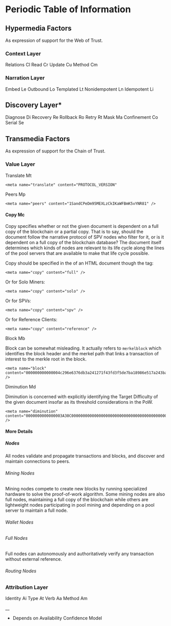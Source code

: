 # Periodic Table of Information

## Hypermedia Factors

As expression of support for the Web of Trust.

### Context Layer

Relations        Cl
Read             Cr
Update           Cu
Method           Cm

### Narration Layer

Embed            Le
Outbound         Lo
Templated        Lt
Nonidempotent    Ln
Idempotent       Li

## Discovery Layer*

Diagnose         Di
Recovery         Re
Rollback         Ro
Retry            Rt
Mask             Ma
Confinement      Co
Serial           Se

## Transmedia Factors

As expression of support for the Chain of Trust.

### Value Layer

Translate        Mt

    <meta name="translate" content="PROTOCOL_VERSION"

Peers            Mp

    <meta name="peers" content="1SandCPeDm95MEXLzCkIKaWFBmK5vYNR81" />

#### Copy             Mc

Copy specifies whether or not the given document is dependent on a full copy of
the blockchain or a partial copy. That is to say, should the document follow the
narrative protocol of SPV nodes who filter for it, or is it dependent on a full
copy of the blockchain database? The document itself determines which kinds of
nodes are relevant to its life cycle along the lines of the pool servers that are
available to make that life cycle possible.

Copy should be specified in the <head> of an HTML document though the <meta> tag:

    <meta name="copy" content="full" />

Or for Solo Miners:

    <meta name="copy" content="solo" />

Or for SPVs:

    <meta name="copy" content="spv" />

Or for Reference Clients:

    <meta name="copy" content="reference" />

Block            Mb

Block can be somewhat misleading. It actually refers to `merkelblock` which identifies
the block header and the merkel path that links a transaction of interest to the merkle
root in the block.

    <meta name="block" content="000000000000004c296e6376db3a241271f43fd3f5de7ba18986e517a243baa7" />

Diminution       Md

Diminution is concerned with explicitly identifying the Target Difficulty of
the given document insofar as its threshold considerations in the PoW.

    <meta name="diminution" content="0000000000000003A30C00000000000000000000000000000000000000000000" />

#### More Details

##### Nodes

All nodes validate and propagate transactions and blocks, and discover and maintain connections to peers.

###### Mining Nodes

Mining nodes compete to create new blocks by running specialized hardware to solve the proof-of-work algorithm. Some mining nodes are also full nodes, maintaining a full copy of the blockchain while others are lightweight nodes participating in pool mining and depending on a pool server to maintain a full node.

###### Wallet Nodes

###### Full Nodes

Full nodes can autonomously and authoritatively verify any transaction without external reference.

###### Routing Nodes

### Attribution Layer

Identity         Ai
Type             At
Verb             Aa
Method           Am

__
* Depends on Availability Confidence Model
